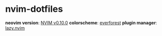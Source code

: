 # nvim-dotfiles

__neovim version__: [NVIM v0.10.0](https://github.com/neovim/neovim/blob/master/INSTALL.md)
__colorscheme__: [everforest](https://github.com/sainnhe/everforest)
__plugin manager__: [lazy.nvim](https://github.com/folke/lazy.nvim)
